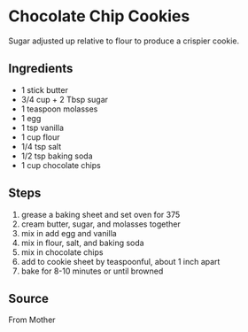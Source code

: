 # Chocolate Chip Cookies

Sugar adjusted up relative to flour to produce a crispier cookie.

## Ingredients
- 1 stick butter
- 3/4 cup  + 2 Tbsp sugar
- 1 teaspoon molasses
- 1 egg
- 1 tsp vanilla
- 1 cup flour
- 1/4 tsp salt
- 1/2 tsp baking soda
- 1 cup chocolate chips

## Steps
1. grease a baking sheet and set oven for 375
2. cream butter, sugar, and molasses together
3. mix in add egg and vanilla
4. mix in flour, salt, and baking soda
5. mix in chocolate chips
6. add to cookie sheet by teaspoonful, about 1 inch apart
7. bake for 8-10 minutes or until browned

## Source
From Mother